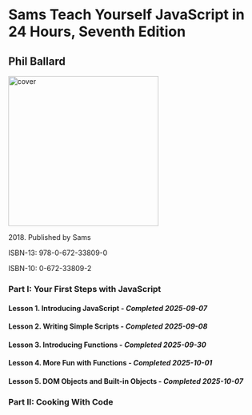 <h1>Sams Teach Yourself JavaScript in 24 Hours, Seventh Edition</h1>
<h2>Phil Ballard</h2>
<img src="https://m.media-amazon.com/images/I/613+oPGwHhL._SL1046_.jpg" alt="cover" height="300px">
<p>2018. Published by Sams</p>
<p>ISBN-13: 978-0-672-33809-0</p>
<p>ISBN-10: 0-672-33809-2</p>

<h3>Part I: Your First Steps with JavaScript</h3>
<h4>Lesson 1. Introducing JavaScript - <em>Completed 2025-09-07</em></h4>
<h4>Lesson 2. Writing Simple Scripts - <em>Completed 2025-09-08</em></h4>
<h4>Lesson 3. Introducing Functions - <em>Completed 2025-09-30</em></h4>
<h4>Lesson 4. More Fun with Functions - <em>Completed 2025-10-01</em></h4>
<h4>Lesson 5. DOM Objects and Built-in Objects - <em>Completed 2025-10-07</em></h4>

<h3>Part II: Cooking With Code</h3>
